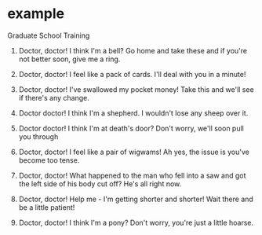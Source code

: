 # example
Graduate School Training

1. Doctor, doctor! I think I'm a bell? Go home and take these and if you're not better soon, give me a ring.

2. Doctor, doctor! I feel like a pack of cards. I'll deal with you in a minute!

3. Doctor, doctor! I've swallowed my pocket money! Take this and we'll see if there's any change.

4. Doctor doctor! I think I'm a shepherd. I wouldn't lose any sheep over it.

6. Doctor doctor! I think I'm at death's door? Don't worry, we'll soon pull you through

8. Doctor, doctor! I feel like a pair of wigwams! Ah yes, the issue is you've become too tense.

13. Doctor, doctor! What happened to the man who fell into a saw and got the left side of his body cut off? He's all right now.

14. Doctor, doctor! Help me - I'm getting shorter and shorter! Wait there and be a little patient!

15. Doctor, doctor! I think I'm a pony? Don't worry, you're just a little hoarse.